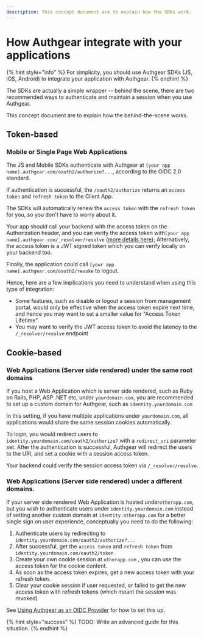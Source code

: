 ```yaml
---
description: This concept document are to explain how the SDKs work.
---
```


# How Authgear integrate with your applications

{% hint style="info" %}
For simplicity, you should use Authgear SDKs (JS, iOS, Android) to integrate your application with Authgear.
{% endhint %}

The SDKs are actually a simple wrapper -- behind the scene, there are two recommended ways to authenticate and maintain a session when you use Authgear.

This concept document are to explain how the behind-the-scene works.

## Token-based

### Mobile or Single Page Web Applications

The JS and Mobile SDKs authenticate with Authgear at `[your app name].authgear.com/oauth2/authorize?...`, according to the OIDC 2.0 standard.

If authentication is successful, the `/oauth2/authorize` returns an `access token` and `refresh token` to the Client App.

The SDKs will automatically renew the `access token` with the `refresh token` for you, so you don't have to worry about it.

Your app should call your backend with the access token on the Authorization header, and you can verify the access token with`[your app name].authgear.com/_resolver/resolve` ([more details here](../get-started/backend-api/nginx.md)); Alternatively, the access token is a JWT signed token which you can verify locally on your backend too.

Finally, the application could call `[your app name].authgear.com/oauth2/revoke` to logout.

Hence, here are a few implications you need to understand when using this type of integration:

* Some features, such as disable or logout a session from management portal, would only be effective when the access token expire next time, and hence you may want to set a smaller value for "Access Token Lifetime".
* You may want to verify the JWT access token to avoid the latency to the `/_resolver/resolve` endpoint

## Cookie-based

### Web Applications (Server side rendered) under the same root domains

If you host a Web Application which is server side rendered, such as Ruby on Rails, PHP, ASP .NET etc, under `yourdomain.com`, you are recommended to set up a custom domain for Authgear, such as `identity.yourdomain.com`

In this setting, if you have multiple applications under `yourdomain.com`, all applications would share the same session cookies automatically.

To login, you would redirect users to `identity.yourdomain.com/oauth2/authorize?` with a `redirect_uri` parameter set. After the authentication is successful, Authgear will redirect the users to the URI, and set a cookie with a session access token.

Your backend could verify the session access token via `/_resolver/resolve`.

### Web Applications (Server side rendered) under a different domains.

If your server side rendered Web Application is hosted under`otherapp.com`, but you wish to authenticate users under `identity.yourdomain.com` instead of setting another custom domain at `identity.otherapp.com` for a better single sign on user experience, conceptually you need to do the following:

1. Authenticate users by redirecting to `identity.yourdomain.com/oauth2/authorize?...`
2. After successful, get the `access token` and `refresh token` from `identity.yourdomain.com/oauth2/token`
3. Create your own cookie session at `otherapp.com` , you can use the access token for the cookie content.
4. As soon as the access token expires, get a new access token with your refresh token.
5. Clear your cookie session if user requested, or failed to get the new access token with refresh tokens (which meant the session was revoked)

See [Using Authgear as an OIDC Provider](../how-to-guide/single-sign-on/oidc-provider.md) for how to set this up.

{% hint style="success" %}
TODO: Write an advanced guide for this situation.
{% endhint %}

